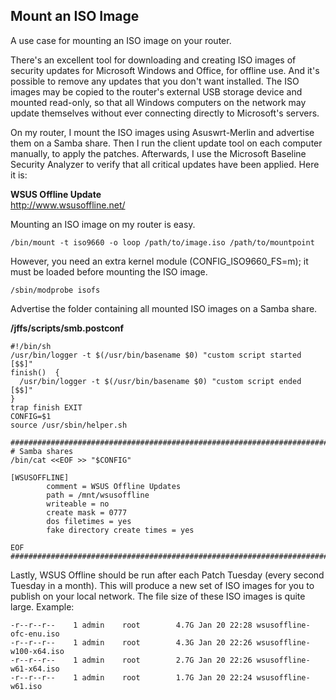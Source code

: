 Mount an ISO Image
------------------
A use case for mounting an ISO image on your router.

There's an excellent tool for downloading and creating ISO images of security updates for Microsoft Windows and Office, for offline use. And it's possible to remove any updates that you don't want installed. The ISO images may be copied to the router's external USB storage device and mounted read-only, so that all Windows computers on the network may update themselves without ever connecting directly to Microsoft's servers.

On my router, I mount the ISO images using Asuswrt-Merlin and advertise them on a Samba share. Then I run the client update tool on each computer manually, to apply the patches. Afterwards, I use the Microsoft Baseline Security Analyzer to verify that all critical updates have been applied. Here it is:

**WSUS Offline Update**  
http://www.wsusoffline.net/

Mounting an ISO image on my router is easy.
```
/bin/mount -t iso9660 -o loop /path/to/image.iso /path/to/mountpoint
```

However, you need an extra kernel module (CONFIG_ISO9660_FS=m); it must be loaded before mounting the ISO image.
```
/sbin/modprobe isofs
```

Advertise the folder containing all mounted ISO images on a Samba share.

**/jffs/scripts/smb.postconf**
```
#!/bin/sh
/usr/bin/logger -t $(/usr/bin/basename $0) "custom script started [$$]"
finish()  {
  /usr/bin/logger -t $(/usr/bin/basename $0) "custom script ended [$$]"
}
trap finish EXIT
CONFIG=$1
source /usr/sbin/helper.sh

###########################################################################
# Samba shares
/bin/cat <<EOF >> "$CONFIG"

[WSUSOFFLINE]
        comment = WSUS Offline Updates
        path = /mnt/wsusoffline
        writeable = no
        create mask = 0777
        dos filetimes = yes
        fake directory create times = yes

EOF
###########################################################################
```


Lastly, WSUS Offline should be run after each Patch Tuesday (every second Tuesday in a month). This will produce a new set of ISO images for you to publish on your local network. The file size of these ISO images is quite large. Example:
```
-r--r--r--    1 admin    root        4.7G Jan 20 22:28 wsusoffline-ofc-enu.iso
-r--r--r--    1 admin    root        4.3G Jan 20 22:26 wsusoffline-w100-x64.iso
-r--r--r--    1 admin    root        2.7G Jan 20 22:26 wsusoffline-w61-x64.iso
-r--r--r--    1 admin    root        1.7G Jan 20 22:24 wsusoffline-w61.iso
```
